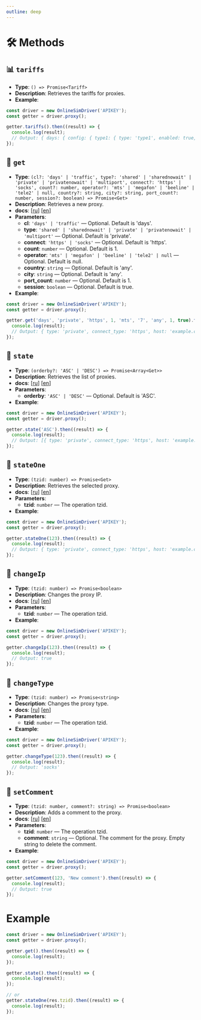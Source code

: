 ```yaml
---
outline: deep
---
```


# 🛠️ Methods

## 📊 `tariffs`

- **Type**: `() => Promise<Tariff>`
- **Description**: Retrieves the tariffs for proxies.
- **Example**:

```typescript
const driver = new OnlineSimDriver('APIKEY');
const getter = driver.proxy();

getter.tariffs().then((result) => {
  console.log(result);
  // Output: { days: { config: { type1: { type: 'type1', enabled: true, days: { 1: 10 } } }, operators: ['mts', 'megafon'], connect: ['https', 'socks'] }, traffic: { config: { code1: { name: 'name1', cities: { city1: 'city1' }, operators: { code1: 'operator1' } } }, price: { tariff1: 10 } } }
});
```

## 📱 `get`

- **Type**: `(cl?: 'days' | 'traffic', type?: 'shared' | 'sharednowait' | 'private' | 'privatenowait' | 'multiport', connect?: 'https' | 'socks', count?: number, operator?: 'mts' | 'megafon' | 'beeline' | 'tele2' | null, country?: string, city?: string, port_count?: number, session?: boolean) => Promise<Get>`
- **Description**: Retrieves a new proxy.
- **docs**: [[ru](https://onlinesim.io/ru/openapi_docs/onlinesim-api-un/get/api_proxy_getProxy)] [[en](https://onlinesim.io/openapi_docs/onlinesim-api-un/get/api_proxy_getProxy)]
- **Parameters**:
    - **cl**: `'days' | 'traffic'` — Optional. Default is 'days'.
    - **type**: `'shared' | 'sharednowait' | 'private' | 'privatenowait' | 'multiport'` — Optional. Default is 'private'.
    - **connect**: `'https' | 'socks'` — Optional. Default is 'https'.
    - **count**: `number` — Optional. Default is 1.
    - **operator**: `'mts' | 'megafon' | 'beeline' | 'tele2' | null` — Optional. Default is null.
    - **country**: `string` — Optional. Default is 'any'.
    - **city**: `string` — Optional. Default is 'any'.
    - **port_count**: `number` — Optional. Default is 1.
    - **session**: `boolean` — Optional. Default is true.
- **Example**:

```typescript
const driver = new OnlineSimDriver('APIKEY');
const getter = driver.proxy();

getter.get('days', 'private', 'https', 1, 'mts', '7', 'any', 1, true).then((result) => {
  console.log(result);
  // Output: { type: 'private', connect_type: 'https', host: 'example.com', port: 8080, user: 'user', pass: 'pass', operator: 'mts', status: 1, country: 7, rent: '2023-01-01', comment: 'comment', port_count: 1, session: true, city: 'any', traffic: '100MB', general_traffic: '1GB', stop_at: '2023-01-01', check_at: '2023-01-01', created_at: '2023-01-01', updated_at: '2023-01-01', tzid: 123, time: 1234567890, days: 1, hours: 24, change_ip: true, change_type: true, rotate: true }
});
```

## 📜 `state`

- **Type**: `(orderby?: 'ASC' | 'DESC') => Promise<Array<Get>>`
- **Description**: Retrieves the list of proxies.
- **docs**: [[ru](https://onlinesim.io/ru/openapi_docs/onlinesim-api-un/get/api_proxy_getState_php)] [[en](https://onlinesim.io/openapi_docs/onlinesim-api-un/get/api_proxy_getState_php)]
- **Parameters**:
    - **orderby**: `'ASC' | 'DESC'` — Optional. Default is 'ASC'.
- **Example**:

```typescript
const driver = new OnlineSimDriver('APIKEY');
const getter = driver.proxy();

getter.state('ASC').then((result) => {
  console.log(result);
  // Output: [{ type: 'private', connect_type: 'https', host: 'example.com', port: 8080, user: 'user', pass: 'pass', operator: 'mts', status: 1, country: 7, rent: '2023-01-01', comment: 'comment', port_count: 1, session: true, city: 'any', traffic: '100MB', general_traffic: '1GB', stop_at: '2023-01-01', check_at: '2023-01-01', created_at: '2023-01-01', updated_at: '2023-01-01', tzid: 123, time: 1234567890, days: 1, hours: 24, change_ip: true, change_type: true, rotate: true }]
});
```

## 📜 `stateOne`

- **Type**: `(tzid: number) => Promise<Get>`
- **Description**: Retrieves the selected proxy.
- **docs**: [[ru](https://onlinesim.io/ru/openapi_docs/onlinesim-api-un/get/api_proxy_getState_php)] [[en](https://onlinesim.io/openapi_docs/onlinesim-api-un/get/api_proxy_getState_php)]
- **Parameters**:
    - **tzid**: `number` — The operation tzid.
- **Example**:

```typescript
const driver = new OnlineSimDriver('APIKEY');
const getter = driver.proxy();

getter.stateOne(123).then((result) => {
  console.log(result);
  // Output: { type: 'private', connect_type: 'https', host: 'example.com', port: 8080, user: 'user', pass: 'pass', operator: 'mts', status: 1, country: 7, rent: '2023-01-01', comment: 'comment', port_count: 1, session: true, city: 'any', traffic: '100MB', general_traffic: '1GB', stop_at: '2023-01-01', check_at: '2023-01-01', created_at: '2023-01-01', updated_at: '2023-01-01', tzid: 123, time: 1234567890, days: 1, hours: 24, change_ip: true, change_type: true, rotate: true }
});
```

## 🔄 `changeIp`

- **Type**: `(tzid: number) => Promise<boolean>`
- **Description**: Changes the proxy IP.
- **docs**: [[ru](https://onlinesim.io/ru/openapi_docs/onlinesim-api-un/get/api_proxy_changeIp_php)] [[en](https://onlinesim.io/openapi_docs/onlinesim-api-un/get/api_proxy_changeIp_php)]
- **Parameters**:
    - **tzid**: `number` — The operation tzid.
- **Example**:

```typescript
const driver = new OnlineSimDriver('APIKEY');
const getter = driver.proxy();

getter.changeIp(123).then((result) => {
  console.log(result);
  // Output: true
});
```

## 🔄 `changeType`

- **Type**: `(tzid: number) => Promise<string>`
- **Description**: Changes the proxy type.
- **docs**: [[ru](https://onlinesim.io/ru/openapi_docs/onlinesim-api-un/get/api_proxy_changeType_php)] [[en](https://onlinesim.io/openapi_docs/onlinesim-api-un/get/api_proxy_changeType_php)]
- **Parameters**:
    - **tzid**: `number` — The operation tzid.
- **Example**:

```typescript
const driver = new OnlineSimDriver('APIKEY');
const getter = driver.proxy();

getter.changeType(123).then((result) => {
  console.log(result);
  // Output: 'socks'
});
```

## 💬 `setComment`

- **Type**: `(tzid: number, comment?: string) => Promise<boolean>`
- **Description**: Adds a comment to the proxy.
- **docs**: [[ru](https://onlinesim.io/ru/openapi_docs/onlinesim-api-un/get/api_proxy_setComment_php)] [[en](https://onlinesim.io/openapi_docs/onlinesim-api-un/get/api_proxy_setComment_php)]
- **Parameters**:
    - **tzid**: `number` — The operation tzid.
    - **comment**: `string` — Optional. The comment for the proxy. Empty string to delete the comment.
- **Example**:

```typescript
const driver = new OnlineSimDriver('APIKEY');
const getter = driver.proxy();

getter.setComment(123, 'New comment').then((result) => {
  console.log(result);
  // Output: true
});
```

# Example

```typescript
const driver = new OnlineSimDriver('APIKEY');
const getter = driver.proxy();

getter.get().then((result) => {
  console.log(result);
});

getter.state().then((result) => {
  console.log(result);
});

// or
getter.stateOne(res.tzid).then((result) => {
  console.log(result);
});
```
